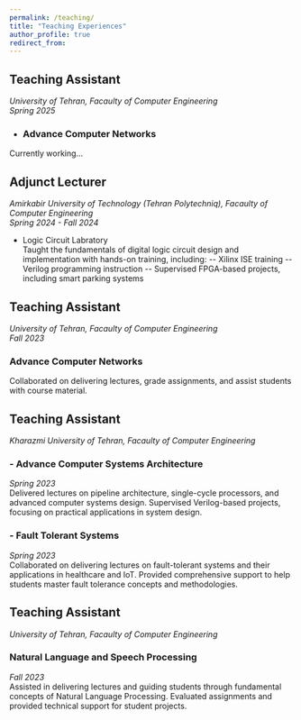 ```yaml
---
permalink: /teaching/
title: "Teaching Experiences"
author_profile: true
redirect_from: 
---
```

## Teaching Assistant
*University of Tehran, Facaulty of Computer Engineering<br>
Spring 2025*
- ### Advance Computer Networks<br>
Currently working...

## Adjunct Lecturer
*Amirkabir University of Technology (Tehran Polytechniq), Facaulty of Computer Engineering<br>
 Spring 2024 - Fall 2024*
- Logic Circuit Labratory<br> 
Taught the fundamentals of digital logic circuit design and implementation with hands-on training, including:
-- Xilinx ISE training
-- Verilog programming instruction
-- Supervised FPGA-based projects, including smart parking systems

## Teaching Assistant
*University of Tehran, Facaulty of Computer Engineering<br>
Fall 2023*
### Advance Computer Networks
Collaborated on delivering lectures, grade assignments, and assist students with course material.

## Teaching Assistant
*Kharazmi University of Tehran, Facaulty of Computer Engineering*
### - Advance Computer Systems Architecture
*Spring 2023*<br>
Delivered lectures on pipeline architecture, single-cycle processors, and advanced computer systems design. Supervised Verilog-based projects, focusing on practical applications in system design.
### - Fault Tolerant Systems
*Spring 2023*<br>
Collaborated on delivering lectures on fault-tolerant systems and their applications in healthcare and IoT. Provided comprehensive support to help students master fault tolerance concepts and methodologies.

## Teaching Assistant
*University of Tehran, Facaulty of Computer Engineering*
### Natural Language and Speech Processing
*Fall 2023*<br>
Assisted in delivering lectures and guiding students through fundamental concepts of Natural Language Processing. Evaluated assignments and provided technical support for student projects.

